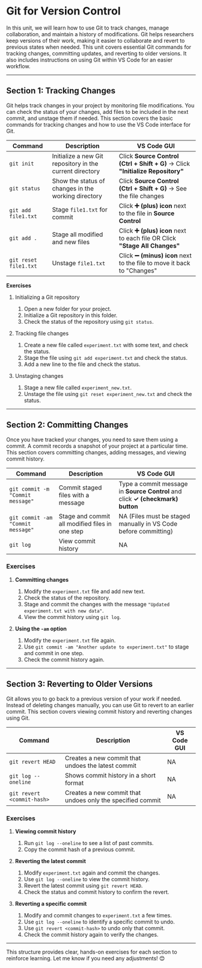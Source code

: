# Git for Version Control  

In this unit, we will learn how to use Git to track changes, manage collaboration, and maintain a history of modifications. Git helps researchers keep versions of their work, making it easier to collaborate and revert to previous states when needed. This unit covers essential Git commands for tracking changes, committing updates, and reverting to older versions. It also includes instructions on using Git within VS Code for an easier workflow.  

---

## Section 1: Tracking Changes  

Git helps track changes in your project by monitoring file modifications. You can check the status of your changes, add files to be included in the next commit, and unstage them if needed. This section covers the basic commands for tracking changes and how to use the VS Code interface for Git.  

| Command                | Description                                             | VS Code GUI |
|------------------------|---------------------------------------------------------|-------------|
| `git init`            | Initialize a new Git repository in the current directory | Click **Source Control (Ctrl + Shift + G)** → Click **"Initialize Repository"** |
| `git status`          | Show the status of changes in the working directory      | Click **Source Control (Ctrl + Shift + G)** → See the file changes |
| `git add file1.txt`   | Stage `file1.txt` for commit                             | Click **➕ (plus) icon** next to the file in **Source Control** |
| `git add .`          | Stage all modified and new files                         | Click **➕ (plus) icon** next to each file OR Click **"Stage All Changes"** |
| `git reset file1.txt` | Unstage `file1.txt`                                      | Click **➖ (minus) icon** next to the file to move it back to "Changes" |

**Exercises**  

1. Initializing a Git repository
   1. Open a new folder for your project.  
   2. Initialize a Git repository in this folder.  
   3. Check the status of the repository using `git status`.  

2. Tracking file changes
   1. Create a new file called `experiment.txt` with some text, and check the status.  
   2. Stage the file using `git add experiment.txt` and check the status.  
   3. Add a new line to the file and check the status.

3. Unstaging changes
   1. Stage a new file called `experiment_new.txt`.  
   2. Unstage the file using `git reset experiment_new.txt` and check the status.

---

## Section 2: Committing Changes  

Once you have tracked your changes, you need to save them using a commit. A commit records a snapshot of your project at a particular time. This section covers committing changes, adding messages, and viewing commit history.  

| Command                         | Description                                         | VS Code GUI |
|---------------------------------|-----------------------------------------------------|-------------|
| `git commit -m "Commit message"` | Commit staged files with a message                  | Type a commit message in **Source Control** and click **✓ (checkmark) button** |
| `git commit -am "Commit message"` | Stage and commit all modified files in one step    | NA (Files must be staged manually in VS Code before committing) |
| `git log`                        | View commit history                                | NA |

### **Exercises**  

1. **Committing changes**  
   1. Modify the `experiment.txt` file and add new text.  
   2. Check the status of the repository.  
   3. Stage and commit the changes with the message `"Updated experiment.txt with new data"`.  
   4. View the commit history using `git log`.  

2. **Using the `-am` option**  
   1. Modify the `experiment.txt` file again.  
   2. Use `git commit -am "Another update to experiment.txt"` to stage and commit in one step.  
   3. Check the commit history again.  

---

## Section 3: Reverting to Older Versions  

Git allows you to go back to a previous version of your work if needed. Instead of deleting changes manually, you can use Git to revert to an earlier commit. This section covers viewing commit history and reverting changes using Git.  

| Command                      | Description                                         | VS Code GUI |
|------------------------------|-----------------------------------------------------|-------------|
| `git revert HEAD`            | Creates a new commit that undoes the latest commit | NA |
| `git log --oneline`          | Shows commit history in a short format             | NA |
| `git revert <commit-hash>`   | Creates a new commit that undoes only the specified commit | NA |

### **Exercises**  

1. **Viewing commit history**  
   1. Run `git log --oneline` to see a list of past commits.  
   2. Copy the commit hash of a previous commit.  

2. **Reverting the latest commit**  
   1. Modify `experiment.txt` again and commit the changes.  
   2. Use `git log --oneline` to view the commit history.  
   3. Revert the latest commit using `git revert HEAD`.  
   4. Check the status and commit history to confirm the revert.  

3. **Reverting a specific commit**  
   1. Modify and commit changes to `experiment.txt` a few times.  
   2. Use `git log --oneline` to identify a specific commit to undo.  
   3. Use `git revert <commit-hash>` to undo only that commit.  
   4. Check the commit history again to verify the changes.  

---

This structure provides clear, hands-on exercises for each section to reinforce learning. Let me know if you need any adjustments! 😊